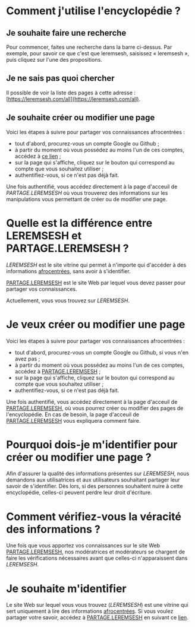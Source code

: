 <!-- TITLE: Foire Aux Questions -->

# Comment j'utilise l'encyclopédie ?
## Je souhaite faire une recherche
Pour commencer, faites une recherche dans la barre ci-dessus. Par exemple, pour savoir ce que c'est que leremsesh, saisissez « leremsesh », puis cliquez sur l'une des propositions.

## Je ne sais pas quoi chercher
Il possible de voir la liste des pages à cette adresse : [https://leremsesh.com/all](https://leremsesh.com/all).

## Je souhaite créer ou modifier une page
Voici les étapes à suivre pour partager vos connaissances afrocentrées :
* tout d'abord, procurez-vous un compte Google ou Github ;
* à partir du moment où vous possédez au moins l'un de ces comptes, accédez à [ce lien](https://partage.leremsesh.com) ;
* sur la page qui s'affiche, cliquez sur le bouton qui correspond au compte que vous souhaitez utiliser ;
* authentifiez-vous, si ce n'est pas déjà fait.

Une fois authentifié, vous accédez directement à la page d'acceuil de *PARTAGE.LEREMSESH* où vous trouverez des informations sur les manipulations vous permettant de créer ou de modifier une page.

# Quelle est la différence entre LEREMSESH et PARTAGE.LEREMSESH ?
*LEREMSESH* est le site vitrine qui permet à n'importe qui d'accéder à des informations [afrocentrées](/ideologie/afrocentricite), sans avoir à s'identifier.

[PARTAGE.LEREMSESH](https://partage.leremsesh.com) est le site Web par lequel vous devez passer pour partager vos connaissances.

Actuellement, vous vous trouvez sur *LEREMSESH*.

# Je veux créer ou modifier une page
Voici les étapes à suivre pour partager vos connaissances afrocentrées :
* tout d'abord, procurez-vous un compte Google ou Github, si vous n'en avez pas ;
* à partir du moment où vous possédez au moins l'un de ces comptes, accédez à [PARTAGE.LEREMSESH](https://partage.leremsesh.com) ;
* sur la page qui s'affiche, cliquez sur le bouton qui correspond au compte que vous souhaitez utiliser ;
* authentifiez-vous, si ce n'est pas déjà fait.

Une fois authentifié, vous accédez directement à la page d'acceuil de [PARTAGE.LEREMSESH](https://partage.leremsesh.com), où vous pourrez créer ou modifier des pages de l'encyclopédie.
En cas de besoin, la page d'acceuil de [PARTAGE.LEREMSESH](https://partage.leremsesh.com) vous expliquera comment faire.

# Pourquoi dois-je m'identifier pour créer ou modifier une page ?
Afin d'assurer la qualité des informations présentes sur *LEREMSESH*, nous demandons aux utilisatrices et aux utilisateurs souhaitant partager leur savoir de s'identifier. Dès lors, si des personnes souhaitent nuire à cette encyclopédie, celles-ci peuvent perdre leur droit d'écriture.

# Comment vérifiez-vous la véracité des informations ?
Une fois que vous apportez vos connaissances sur le site Web [PARTAGE.LEREMSESH](https://partage.leremsesh.com), nos modératrices et modérateurs se chargent de faire les vérifications nécessaires avant que celles-ci n'apparaissent dans *LEREMSESH*.

# Je souhaite m'identifier
Le site Web sur lequel vous vous trouvez (*LEREMSESH*) est une vitrine qui sert uniquement à lire des informations [afrocentrées](/ideologie/afrocentricite).
Si vous voulez partager votre savoir, accédez à [PARTAGE.LEREMSESH](http://partage.leremsesh.com) en suivant ce [lien](https://partage.leremsesh.com).
